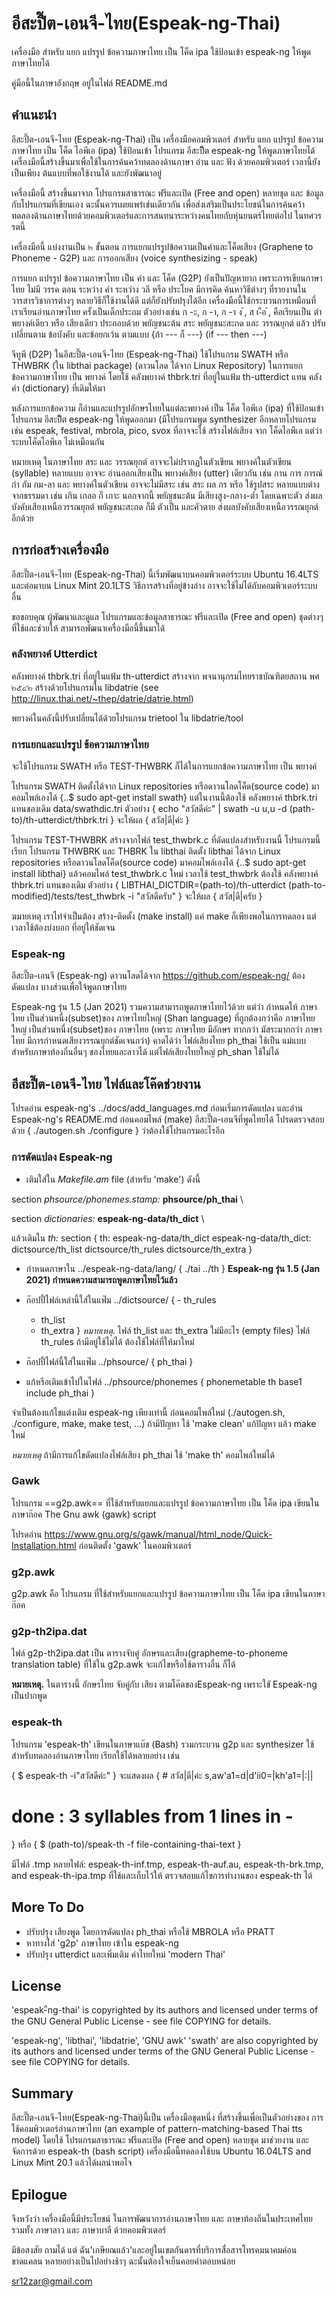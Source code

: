 # อีสะปี๊ต-เอนจี-ไทย(Espeak-ng-Thai)

เครื่องมือ สำหรับ แยก แปรรูป ข้อความภาษาไทย เป็น โค็ด ipa ใช้ป้อนเข้า espeak-ng ให้พูดภาษาไทยได้

คู่มือนี้ในภาษาอังกฤษ อยู่ในไฟล์ README.md

## คำแนะนำ

อีสะปี๊ต-เอนจี-ไทย (Espeak-ng-Thai) เป็น เครื่องมือคอมพิวเตอร์ สำหรับ แยก แปรรูป ข้อความภาษาไทย เป็น โค็ด ไอพีเอ (ipa) ใช้ป้อนเข้า โปรแกรม อีสะปี็ต espeak-ng ให้พูดภาษาไทยได้ เครื่องมือนี้สร้างขึ้นมาเพื่อใช้ในการค้นคว้าทดลองด้านภาษา อ่าน และ ฟัง ด้วยคอมพิวเตอร์ เวลานี้ยังเป็นเพียง ต้นแบบที่พอใช้งานได้ และยังพัฒนาอยู่

เครื่องมือนี้ สร้างขึ้นมาจาก โปรแกรมสาธารณะ ฟรีและเปิด (Free and open) หลายชุด และ ข้อมูลกับโปรแกรมที่เขียนเอง ฉะนั้นควรเผยแพร่เช่นเดียวกัน เพื่อส่งเสริมเป็นประโยชน์ในการค้นคว้าทดลองด้านภาษาไทยด้วยคอมพิวเตอร์และการสนทนาระหว่างคนไทยกับหุ่นยนตร์ไทยต่อไป ในทศวรรตนี้

เครื่องมือนี้ แบ่งงานเป็น ๒ ขั้นตอน การแยกแปรรูปข้อความเป็นคำและโค็ดเสียง (Graphene to Phoneme - G2P) และ การออกเสียง (voice synthesizing - speak)

การแยก แปรรูป ข้อความภาษาไทย เป็น คำ และ โค็ด (G2P) ยังเป็นปัญหายาก เพราะการเขียนกาษาไทย ไม่มี วรรค ตอน ระหว่าง คำ ระหว่าง วลี หรือ ประโยค มีการคิด ค้นหาวิธีต่างๆ ที่รายงานในวารสารวิชาการต่างๆ หลายวิธีก็ใช้งานได้ดี แต่ก็ยังปรับปรุงได้อีก เครื่องมือนี้ใช้กระบวนการเหมือนที่ เราเรียนอ่านภาษาไทย ครั้งเป็นเด็กประถม ตัวอย่างเช่น ก -ะ, ก -า, ก -า ง ้, ส เ-ือ ้, คือเรียนเป็น ตำ พยางค์เดียว หรือ เสียงเดียว ประกอบด้วย พยัญชนะต้น สระ พยัญชนะสะกด และ วรรณยุกต์ แล้ว ปรับเปลี่ยนตาม ข้อบังคับ และข้อยกเว้น ตามแบบ {ถ้า ---  ก็ ---} (if --- then ---)

จีทูพี (D2P) ในอีสะปี๊ต-เอนจี-ไทย (Espeak-ng-Thai) ใช้โปรแกรม SWATH หรือ THWBRK (ใน libthai package) (ดาวนโลด ได้จาก Linux Repository) ในการแยกข้อความภาษาไทย เป็น พยางค์ โดยใช้ คลังพยางค์ thbrk.tri ที่อยู่ในแฟ้ม th-utterdict แทน คลังคำ (dictionary) ที่เดิมให้มา

หลังการแยกข้อความ ก็อ่านและแปรรูปอักษรไทยในแต่ละพยางค์ เป็น โค็ด ไอพีเอ (ipa) ที่ใช้ป้อนเข้า โปรแกรม อีสะปี็ต espeak-ng ให้พูดออกมา (มีโปรแกรมพูด synthesizer อีกหลายโปรแกรม เช่น espeak, festival, mbrola, pico, svox ที่อาจจะใช้ สร้างไฟล์เสียง จาก โค็ดไอพีเอ แต่ว่า ระบบโค็ดไอพีเอ ไม่เหมือนกัน

หมายเหตุ  ในภาษาไทย สระ และ วรรณยุกต์ อาจจะไม่ปรากฏในตัวเขียน พยางค์ในตัวเขียน (syllable) หลายแบบ อาจจะ อ่านออกเสียงเป็น พยางค์เสียง (utter) เดียวกัน เช่น กาน การ การณ์ กำ กัม กม-ลา และ พยางค์ในตัวเขียน อาจจะไม่มีสระ เช่น สระ ผล กร หรีอ ใช้รูปสระ หลายแบบต่างจากธรรมดา เช่น เกิน เกลอ ก็ เกาะ นอกจากนี้ พยัญชนะต้น มีเสียงสูง-กลาง-ต่ำ โดยเฉพาะตัว ส่งผลบังคับเสียงเหนือวรรณยุกต์ พยัญชนะสะกด ก็มี ตัวเป็น และคัวตาย ส่งผลบังคับเสียงเหนือวรรณยุกต์อีกด้วย

## การก่อสร้างเครื่องมือ

อีสะปี๊ต-เอนจี-ไทย (Espeak-ng-Thai) นี้เริ่มพัฒนาบนคอมพิวเตอร์ระบบ Ubuntu 16.4LTS และต่อมาบน Linux Mint 20.1LTS วิธีการสร้างที่อยู่ข้างล่าง อาจจะใช้ไม่ได้กับคอมพิวเตอร์ระบบอื่น

ขอขอบคุณ ผู้พัฒนาและดูแล โปรแกรมและข้อมูลสาธารณะ ฟรีและเปิด (Free and open) ชุดต่างๆที่ใช้และช่วยให้ สามารถพัฒนาเครื่องมือนี้ขึ้นมาได้

### คลังพยางค์ Utterdict

คลังพยางค์ thbrk.tri ที่อยู่ในแฟ้ม th-utterdict สร้างจาก พจนานุกรมไทยราชบัณฑิตยสถาน พศ ๒๕๔๒ สร้างด้วยโปรแกรมใน libdatrie (see http://linux.thai.net/~thep/datrie/datrie.html)

พยางค์ในคลังนี้ปรับเปลี่ยนได้ด้วยโปรแกรม trietool ใน libdatrie/tool

### การแยกและแปรรูป ข้อความภาษาไทย

จะใช้โปรแกรม SWATH หรือ TEST-THWBRK ก็ได้ในการแยกข้อความภาษาไทย เป็น พยางค์

โปรแกรม SWATH ติดตั้งได้จาก Linux repositories หรือดาวนโลดโค็ด(source code) มาคอมไพล์เองได้
{..$ sudo apt-get install swath}
แต่ในงานนี้ต้องใช้ คลังพยางค์ thbrk.tri แทนของเดิม data/swathdic.tri
ตัวอย่าง
{ echo "สวัสดีค่ะ" | swath -u u,u -d (path-to)/th-utterdict/thbrk.tri }
จะให้ผล
{ สวัส|ดี|ค่ะ }

โปรแกรม TEST-THWBRK สร้างจากไฟล์ test_thwbrk.c ที่ดัดแปลงสำหรับงานนี้ โปรแกรมนี้เรียก โปรแกรม THWBRK และ THBRK ใน libthai
ติดตั้ง libthai ได้จาก Linux repositories หรือดาวนโลดโค็ด(source code) มาคอมไพล์เองได้
{..$ sudo apt-get install libthai}
แล้วคอมไพล์ test_thwbrk.c ใหม่
เวลาใช้ test_thwbrk ต้องใช้ คลังพยางค์ thbrk.tri แทนของเดิม
ตัวอย่าง
{ LIBTHAI_DICTDIR=(path-to)/th-utterdict (path-to-modified)/tests/test_thwbrk -i "สวัสดีครับ" }
จะให้ผล
{ สวัส|ดี|ครับ }

ฆมายเหตุ เราไท่จำเป็นต้อง สร้าง-ติดตั้ง (make install) แค่ make ก็เพียงพอในการทดลอง แต่เวลาใช้ต้องบ่งบอก ที่อยู่ให้ชัดเจน

### Espeak-ng

อีสะปี๊ต-เอนจี (Espeak-ng) ดาวนโลดได้จาก https://github.com/espeak-ng/ ต้องดัดแปลง บางส่วนเพื่อใจ้พูดภาษาไทย

Espeak-ng รุ่น 1.5 (Jan 2021) รวมความสามารถพูดภาษาไทยไว้ด้วย แต่ว่า กำหนดให้ ภาษาไทย เป็นส่วนหนื่ง(subset)ของ ภาษาไทยใหญ่ (Shan language) ที่ถูกต้องกว่าคือ ภาษาไทยใหญ่ เป็นส่วนหนื่ง(subset)ของ ภาษาไทย (เพราะ ภาษาไทย มีอักษร ทากกว่า มัสระมากกว่า ภาษาไทย มีการกำหนดเสียงวรรณยุกต์ชัดเจนกว่า) คาดได้ว่า ไฟล์เสียงไทย ph_thai ใช้เป็น แม่แบบ สำหรับภาษาท้องถิ่นอื่นๆ ของไทยและลาวได้ แต่ไฟล์เสียงไทยใหญ่ ph_shan ใช้ใม่ได้

## อีสะปี๊ต-เอนจี-ไทย ไฟล์และโค๊ดช่วยงาน

โปรดอ่าน espeak-ng's ../docs/add_languages.md ก่อนเริ่มการดัดแปลง และอ่าน Espeak-ng's README.md ก่อนคอมไพล์ (make) อีสะปี๊ต-เอนจีที่พูดไทยได้ โปรดตรวจสอบด้วย
{ ./autogen.sh
  ./configure }
ว่าต้องใช้โปรแกรมอะไรอีก

### การดัดแปลง Espeak-ng

- เติมใส่ใน _Makefile.am_ file (สำหรับ 'make') ดังนี้

section _phsource/phonemes.stamp:_ **phsource/ph_thai** \

section _dictionaries:_ **espeak-ng-data/th_dict** \

แล้วเติมใน _th:_ section
{ th: espeak-ng-data/th_dict espeak-ng-data/th_dict: dictsource/th_list dictsource/th_rules dictsource/th_extra }

- กำหนดภาษาใน ../espeak-ng-data/lang/
{ ./tai
  ../th }
**Espeak-ng รุ่น 1.5 (Jan 2021) กำหนดความสามารถพูดภาษาไทยไว้แล้ว**

- ก๊อปปี้ไฟล์เหล่านี้ใส่ในแฟ๊ม ../dictsource/
{ - th_rules
  - th_list
  - th_extra
}
*หมายเหตุ*. ไฟล์ th_list และ th_extra ใม่มีอะไร (empty files)  ไฟล์ th_rules ถ้ามีอยู่ใช้ไม่ได้ ต้องใช้ไฟล์ที่ให้มาใหม่

- ก๊อปปี้ไฟล์นี้ใส่ในแฟ๊ม ../phsource/
{ ph_thai }

- แก้หรีอเติมเข้าไปในไฟล์ ../phsource/phonemes
{ phonemetable th base1
  include ph_thai }

จำเป็นต้องแก้ไชแต่งเติม espeak-ng เพียงเท่านี้ ก่อนคอมไพล์ใหม่ (./autogen.sh, ./configure, make, make test, ...) ถ้ามีปัญหา ใช้ 'make clean' แก้ปัญหา แล้ว make ใหม่

*หมายเหตุ* ถ้ามีการแก้ไขดัดแปลงไฟล์เสียง ph_thai ใช้ 'make th' คอมไพล์ใหม่ได้

### Gawk

โปรแกรม ==g2p.awk== ที่ใช้สำหรับแยกและแปรรูป ข้อความภาษาไทย เป็น โค็ด ipa เขียนในภาษาก๊อค The Gnu awk (gawk) script

โปรดอ่าน https://www.gnu.org/s/gawk/manual/html_node/Quick-Installation.html ก่อนติดตั้ง 'gawk' ในคอมพิวเตอร์

### g2p.awk

g2p.awk คือ โปรแกรม ที่ใช้สำหรับแยกและแปรรูป ข้อความภาษาไทย เป็น โค็ด ipa เขียนในภาษาก๊อค

### g2p-th2ipa.dat

ไฟล์ g2p-th2ipa.dat เป็น ตารางจับคู่ อักษรและเสียง(grapheme-to-phoneme translation table) ที่ใช้ใน g2p.awk จะแก้ไขหรือใช้ตารางอื่น ก็ได้

**หมายเหตุ.** ในตารางนี้ อักษรไทย จับคู่กับ เสียง ตามโค๊ดของEspeak-ng เพราะใขั Espeak-ng เป็นปากพูด

### espeak-th

โปรแกรม 'espeak-th' เขียนในภาษาแบ๊ช (Bash) รวมกระบวน g2p และ synthesizer ใช้สำหรับทดลองอ่านภาษาไทย เรียกใช้ได้หลายอย่าง เช่น

{ $ espeak-th -i"สวัสดีค่ะ" }
จะแสดงผล
{ # สวัส|ดี|ค่ะ s,aw'a1=d|d'ii0=|kh'a1=|:||
  # done : 3 syllables from 1 lines in -
}
หรือ
{ $ (path-to)/speak-th -f file-containing-thai-text }

มีไฟล์ .tmp หลายไฟล์: espeak-th-inf.tmp, espeak-th-auf.au, espeak-th-brk.tmp, and espeak-th-ipa.tmp ที่ใช้และเก็บไว้ให้ ตรวจสอบแก้ไขการทำงานของ espeak-th ได้

## More To Do

- ปรับปรุง เสียงพูด โดยการดัดแปลง ph_thai หรือใช้ MBROLA หรือ PRATT
- หาทางใส่ 'g2p' ภาษาไทย เข้าใน espeak-ng
- ปรับปรุง utterdict และเพิ่มเติม คำไทยใหม่ 'modern Thai'

## License

'espeak-ืng-thai' is copyrighted by its authors and licensed under terms of the GNU General Public License - see file COPYING for details.

'espeak-ng', 'libthai', 'libdatrie', 'GNU awk' 'swath' are also copyrighted by its authors and licensed under terms of the GNU General Public License - see file COPYING for details.

## Summary

อีสะปี๊ต-เอนจี-ไทย(Espeak-ng-Thai)นี้เป็น เครื่องมือชุดหนึ่ง ที่สร้างขึ้นเพื่อเป็นตัวอย่างของ การใช้คอมพิวเตอร์อ่านภาษาไทย (an example of pattern-matching-based Thai tts model) โดยใช้ โปรแกรมสาธารณะ ฟรีและเปิด (Free and open) หลายชุด มาช่วยงาน และจัดการด้วย espeak-th (bash script) เครื่องมือนี้ทดลองใช้บน Ubuntu 16.04LTS and Linux Mint 20.1 แล้วได้ผลน่าพอไจ

## Epilogue

จึงหวังว่า เครื่องมือนี้มีประโยชน์ ในการพัฒนาการอ่านภาษาไทย และ ภาษาท้องถิ่นในประเทศไทย รวมทั้ง ภาษาลาว และ ภาษาบาลี ด้วยคอมพิวเตอร์

มีข้อสงสัย ถามได้ แต่ ฉัน'เกษียณแล้ว'และอยู่ในเขตกันดารที่บริการสื่อสารโทรคมนาคมค่อนขาดแคลน หลายอย่างเป็นไปอย่างช้าๆ ฉะนั้นต้องใจเย็นคอยคำตอบหน่อย

sr12zar@gmail.com
